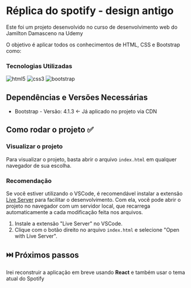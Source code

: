 # Réplica do spotify - design antigo

Este foi um projeto desenvolvido no curso de desenvolvimento web do Jamilton Damasceno na Udemy

O objetivo é aplicar todos os conhecimentos de HTML, CSS e Bootstrap como: 


### Tecnologias Utilizadas

<img src="https://img.shields.io/badge/HTML5-E34F26?style=for-the-badge&logo=html5&logoColor=white" alt="html5"/>
<img src="https://img.shields.io/badge/CSS3-1572B6?style=for-the-badge&logo=css3&logoColor=white" alt="css3"/>
<img src="https://img.shields.io/badge/Bootstrap-563D7C?style=for-the-badge&logo=bootstrap&logoColor=white" alt="bootstrap"/>


## Dependências e Versões Necessárias

* Bootstrap - Versão: 4.1.3 <- Já aplicado no projeto via CDN

## Como rodar o projeto ✅

### Visualizar o projeto

Para visualizar o projeto, basta abrir o arquivo `index.html` em qualquer navegador de sua escolha.

### Recomendação

Se você estiver utilizando o VSCode, é recomendável instalar a extensão [Live Server](https://marketplace.visualstudio.com/items?itemName=ritwickdey.LiveServer) para facilitar o desenvolvimento. Com ela, você pode abrir o projeto no navegador com um servidor local, que recarrega automaticamente a cada modificação feita nos arquivos.

1. Instale a extensão "Live Server" no VSCode.
2. Clique com o botão direito no arquivo `index.html` e selecione "Open with Live Server".

## ⏭️ Próximos passos

Irei reconstruir a aplicação em breve usando **React** e também usar o tema atual do Spotify
